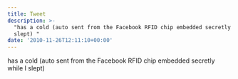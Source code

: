 ```yaml
---
title: Tweet
description: >-
  "has a cold (auto sent from the Facebook RFID chip embedded secretly while I
  slept) "
date: '2010-11-26T12:11:10+00:00'
---
```

has a cold (auto sent from the Facebook RFID chip embedded secretly while I slept) 

